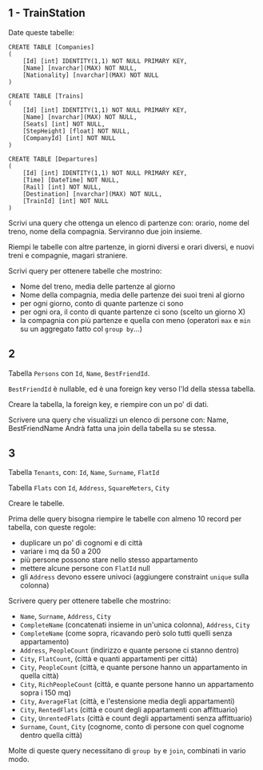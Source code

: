 ﻿## 1 - TrainStation

Date queste tabelle:

    CREATE TABLE [Companies]
    (
        [Id] [int] IDENTITY(1,1) NOT NULL PRIMARY KEY,
        [Name] [nvarchar](MAX) NOT NULL,
        [Nationality] [nvarchar](MAX) NOT NULL
    )

    CREATE TABLE [Trains]
    (
        [Id] [int] IDENTITY(1,1) NOT NULL PRIMARY KEY,
        [Name] [nvarchar](MAX) NOT NULL,
        [Seats] [int] NOT NULL,
        [StepHeight] [float] NOT NULL,
        [CompanyId] [int] NOT NULL
    )

    CREATE TABLE [Departures]
    (
        [Id] [int] IDENTITY(1,1) NOT NULL PRIMARY KEY,
        [Time] [DateTime] NOT NULL,
        [Rail] [int] NOT NULL,
        [Destination] [nvarchar](MAX) NOT NULL,
        [TrainId] [int] NOT NULL
    )

Scrivi una query che ottenga un elenco di partenze con: orario, nome del treno, nome della compagnia.
Serviranno due join insieme.

Riempi le tabelle con altre partenze, in giorni diversi e orari diversi, e nuovi treni e compagnie, magari straniere.

Scrivi query per ottenere tabelle che mostrino:

- Nome del treno, media delle partenze al giorno
- Nome della compagnia, media delle partenze dei suoi treni al giorno
- per ogni giorno, conto di quante partenze ci sono
- per ogni ora, il conto di quante partenze ci sono (scelto un giorno X)
- la compagnia con più partenze e quella con meno (operatori `max` e `min` su un aggregato fatto col `group by`...)


## 2

Tabella `Persons` con `Id`, `Name`, `BestFriendId`.

`BestFriendId` è nullable, ed è una foreign key verso l'Id della stessa tabella.

Creare la tabella, la foreign key, e riempire con un po' di dati.

Scrivere una query che visualizzi un elenco di persone con: Name, BestFriendName
Andrà fatta una join della tabella su se stessa.


## 3

Tabella `Tenants`, con: `Id`, `Name`, `Surname`, `FlatId`

Tabella `Flats` con `Id`, `Address`, `SquareMeters`, `City`

Creare le tabelle.

Prima delle query bisogna riempire le tabelle con almeno 10 record per tabella, con queste regole:
- duplicare un po' di cognomi e di città
- variare i mq da 50 a 200
- più persone possono stare nello stesso appartamento
- mettere alcune persone con `FlatId` null
- gli `Address` devono essere univoci (aggiungere constraint `unique` sulla colonna)

Scrivere query per ottenere tabelle che mostrino:

- `Name`, `Surname`, `Address`, `City`
- `CompleteName` (concatenati insieme in un'unica colonna), `Address`, `City`
- `CompleteName` (come sopra, ricavando però solo tutti quelli senza appartamento)
- `Address`, `PeopleCount` (indirizzo e quante persone ci stanno dentro)
- `City`, `FlatCount`, (città e quanti appartamenti per città)
- `City`, `PeopleCount` (città, e quante persone hanno un appartamento in quella città)
- `City`, `RichPeopleCount` (città, e quante persone hanno un appartamento sopra i 150 mq)
- `City`, `AverageFlat` (città, e l'estensione media degli appartamenti)
- `City`, `RentedFlats` (città e count degli appartamenti con affittuario)
- `City`, `UnrentedFlats` (città e count degli appartamenti senza affittuario)
- `Surname`, `Count`, `City` (cognome, conto di persone con quel cognome dentro quella città)

Molte di queste query necessitano di `group by` e `join`, combinati in vario modo.
